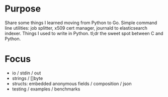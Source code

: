 # Purpose

Share some things I learned moving from Python to Go. Simple command line
utilities: job splitter, x509 cert manager, journald to elasticsearch indexer.
Things I used to write in Python. tl;dr the sweet spot between C and Python.

# Focus

- io / stdin / out
- strings / []byte
- structs: embedded anonymous fields / composition / json
- testing / examples / benchmarks


